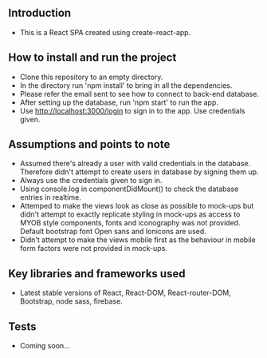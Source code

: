 ## Introduction

* This is a React SPA created using create-react-app.

## How to install and run the project

* Clone this repository to an empty directory.
* In the directory run 'npm install' to bring in all the dependencies.
* Please refer the email sent to see how to connect to back-end database.
* After setting up the database, run 'npm start' to run the app.
* Use [http://localhost:3000/login](http://localhost:3000/login) to sign in to the app. Use credentials given.

## Assumptions and points to note

* Assumed there's already a user with valid credentials in the database. Therefore didn't attempt to create users in database by signing them up. 
* Always use the credentials given to sign in.
* Using console.log in componentDidMount() to check the database entries in realtime. 
* Attemped to make the views look as close as possible to mock-ups but didn't attempt to exactly replicate styling in mock-ups as access to MYOB style components, fonts and iconography was not provided. Default bootstrap font Open sans and Ionicons are used.
* Didn't attempt to make the views mobile first as the behaviour in mobile form factors were not provided in mock-ups.

## Key libraries and frameworks used

* Latest stable versions of React, React-DOM, React-router-DOM, Bootstrap, node sass, firebase.

## Tests

* Coming soon...
